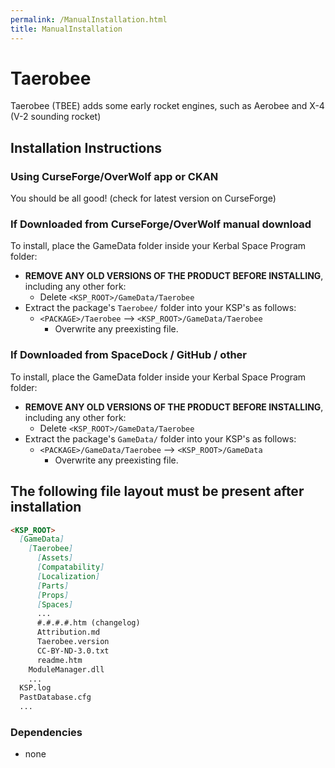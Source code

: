 ```yaml
---
permalink: /ManualInstallation.html
title: ManualInstallation
---
```


<!-- ManualInstallation.md v1.1.0.0
Notes (NOTE)
created: 01 Oct 2019
updated: 02 Mar 2022 -->

<!-- based upon work by Lisias -->

# Taerobee

Taerobee (TBEE) adds some early rocket engines, such as Aerobee and X-4 (V-2 sounding rocket)

## Installation Instructions

### Using CurseForge/OverWolf app or CKAN

You should be all good! (check for latest version on CurseForge)

### If Downloaded from CurseForge/OverWolf manual download

To install, place the GameData folder inside your Kerbal Space Program folder:

* **REMOVE ANY OLD VERSIONS OF THE PRODUCT BEFORE INSTALLING**, including any other fork:
  * Delete `<KSP_ROOT>/GameData/Taerobee`
* Extract the package's `Taerobee/` folder into your KSP's as follows:
  * `<PACKAGE>/Taerobee` --> `<KSP_ROOT>/GameData/Taerobee`
    * Overwrite any preexisting file.

### If Downloaded from SpaceDock / GitHub / other

To install, place the GameData folder inside your Kerbal Space Program folder:

* **REMOVE ANY OLD VERSIONS OF THE PRODUCT BEFORE INSTALLING**, including any other fork:
  * Delete `<KSP_ROOT>/GameData/Taerobee`
* Extract the package's `GameData/` folder into your KSP's as follows:
  * `<PACKAGE>/GameData/Taerobee` --> `<KSP_ROOT>/GameData`
    * Overwrite any preexisting file.

## The following file layout must be present after installation

```markdown
<KSP_ROOT>
  [GameData]
    [Taerobee]
      [Assets]
      [Compatability]
      [Localization]
      [Parts]
      [Props]
      [Spaces]
      ...
      #.#.#.#.htm (changelog)
      Attribution.md
      Taerobee.version
      CC-BY-ND-3.0.txt
      readme.htm
    ModuleManager.dll
    ...
  KSP.log
  PastDatabase.cfg
  ...
```

### Dependencies

* none
